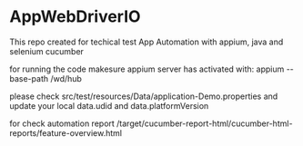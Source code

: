 # AppWebDriverIO
This repo created for techical test App Automation with appium, java and selenium cucumber

for running the code makesure appium server has activated with:
appium --base-path /wd/hub

please check src/test/resources/Data/application-Demo.properties and update your local data.udid and data.platformVersion

for check automation report /target/cucumber-report-html/cucumber-html-reports/feature-overview.html
